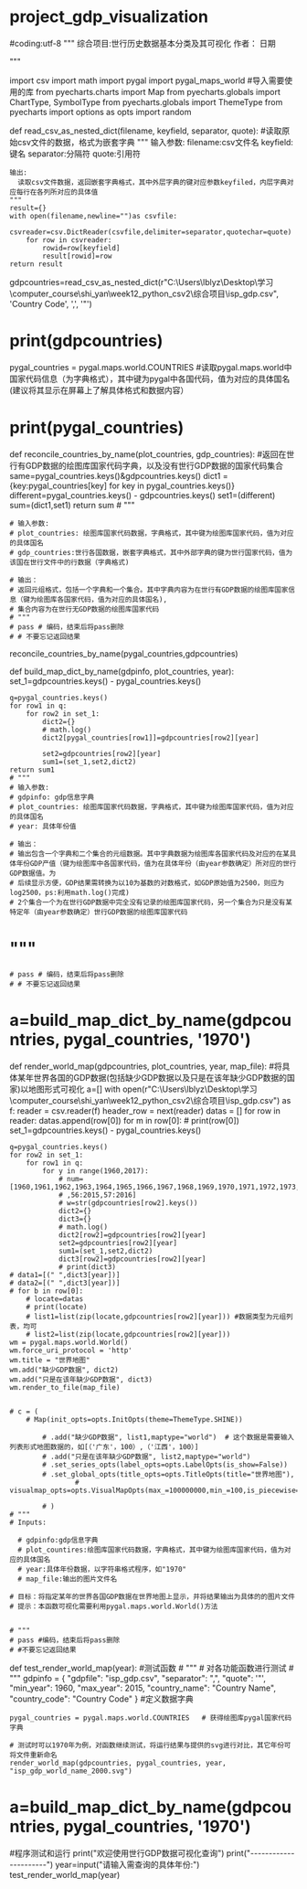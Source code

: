 # project_gdp_visualization
#coding:utf-8
"""
综合项目:世行历史数据基本分类及其可视化
作者：
日期

"""

import csv
import math
import pygal
import pygal_maps_world  #导入需要使用的库
from pyecharts.charts import Map
from pyecharts.globals import ChartType, SymbolType
from pyecharts.globals import ThemeType 
from pyecharts import options as opts
import random

def read_csv_as_nested_dict(filename, keyfield, separator, quote): #读取原始csv文件的数据，格式为嵌套字典
    """
    输入参数:
      filename:csv文件名
      keyfield:键名
      separator:分隔符
      quote:引用符

    输出:
      读取csv文件数据，返回嵌套字典格式，其中外层字典的键对应参数keyfiled，内层字典对应每行在各列所对应的具体值
    """
    result={}
    with open(filename,newline="")as csvfile:
        csvreader=csv.DictReader(csvfile,delimiter=separator,quotechar=quote)
        for row in csvreader:
            rowid=row[keyfield]
            result[rowid]=row
    return result
gdpcountries=read_csv_as_nested_dict(r"C:\Users\lblyz\Desktop\学习\computer_course\shi_yan\week12_python_csv2\综合项目\isp_gdp.csv", 'Country Code', ',', '"')
# print(gdpcountries)

pygal_countries = pygal.maps.world.COUNTRIES #读取pygal.maps.world中国家代码信息（为字典格式），其中键为pygal中各国代码，值为对应的具体国名(建议将其显示在屏幕上了解具体格式和数据内容）
# print(pygal_countries)
def reconcile_countries_by_name(plot_countries, gdp_countries): #返回在世行有GDP数据的绘图库国家代码字典，以及没有世行GDP数据的国家代码集合
	same=pygal_countries.keys()&gdpcountries.keys()
	dict1 = {key:pygal_countries[key] for key in pygal_countries.keys()}
	different=pygal_countries.keys() - gdpcountries.keys()
	set1=(different)
	sum=(dict1,set1)
	return sum
    # """
    
    # 输入参数:
    # plot_countries: 绘图库国家代码数据，字典格式，其中键为绘图库国家代码，值为对应的具体国名
    # gdp_countries:世行各国数据，嵌套字典格式，其中外部字典的键为世行国家代码，值为该国在世行文件中的行数据（字典格式)
    
    # 输出：
    # 返回元组格式，包括一个字典和一个集合。其中字典内容为在世行有GDP数据的绘图库国家信息（键为绘图库各国家代码，值为对应的具体国名),
    # 集合内容为在世行无GDP数据的绘图库国家代码
    # """
    # pass # 编码，结束后将pass删除
    # # 不要忘记返回结果
reconcile_countries_by_name(pygal_countries,gdpcountries)
    


def build_map_dict_by_name(gdpinfo, plot_countries, year):
	set_1=gdpcountries.keys() - pygal_countries.keys()
	
	q=pygal_countries.keys()
	for row1 in q:
		for row2 in set_1:
			dict2={}
			# math.log()
			dict2[pygal_countries[row1]]=gdpcountries[row2][year]
    
			set2=gdpcountries[row2][year]
			sum1=(set_1,set2,dict2)
	return sum1
	# """
    # 输入参数:
    # gdpinfo: gdp信息字典
	# plot_countries: 绘图库国家代码数据，字典格式，其中键为绘图库国家代码，值为对应的具体国名
	# year: 具体年份值
	
    # 输出：
    # 输出包含一个字典和二个集合的元组数据。其中字典数据为绘图库各国家代码及对应的在某具体年份GDP产值（键为绘图库中各国家代码，值为在具体年份（由year参数确定）所对应的世行GDP数据值。为
    # 后续显示方便，GDP结果需转换为以10为基数的对数格式，如GDP原始值为2500，则应为log2500，ps:利用math.log()完成)
    # 2个集合一个为在世行GDP数据中完全没有记录的绘图库国家代码，另一个集合为只是没有某特定年（由year参数确定）世行GDP数据的绘图库国家代码

   # """
    # pass # 编码，结束后将pass删除
    # # 不要忘记返回结果
	
# a=build_map_dict_by_name(gdpcountries, pygal_countries, '1970')


def render_world_map(gdpcountries, plot_countries, year, map_file): #将具体某年世界各国的GDP数据(包括缺少GDP数据以及只是在该年缺少GDP数据的国家)以地图形式可视化
	a=[]
	with open(r"C:\Users\lblyz\Desktop\学习\computer_course\shi_yan\week12_python_csv2\综合项目\isp_gdp.csv") as f:
		reader = csv.reader(f)
		header_row = next(reader)
		datas = []
		for row in reader:
			datas.append(row[0])
			for m in row[0]:
			# print(row[0])
				set_1=gdpcountries.keys() - pygal_countries.keys()
	
	q=pygal_countries.keys()
	for row2 in set_1:
		for row1 in q:	
			for y in range(1960,2017):
				# num=[1960,1961,1962,1963,1964,1965,1966,1967,1968,1969,1970,1971,1972,1973,1974,1975,1976,1977,1978,1979,1980,1981,1982,1983,1984,1985,1986,1987,1988,1989,1990,1991,33:1992,34:1993,35:1994,36:1995,37:1996,38:1997,39:1998,40:1999,41:2000,42:2001,43:2002,44:2003,45:2004,46:2005,47:2006,48:2007,49:2008,50:2009,51:2010,52:2011,53:2012,54:2013,55:2014
				# ,56:2015,57:2016]
				# w=str(gdpcountries[row2].keys())
				dict2={}
				dict3={}
				# math.log()
				dict2[row2]=gdpcountries[row2][year]
				set2=gdpcountries[row2][year]
				sum1=(set_1,set2,dict2)
				dict3[row2]=gdpcountries[row2][year]
				# print(dict3)
	# data1=[(" ",dict3[year])]
	# data2=[(" ",dict3[year])]
	# for b in row[0]:
		# locate=datas
		# print(locate)
		# list1=list(zip(locate,gdpcountries[row2][year])) #数据类型为元组列表，均可
		# list2=list(zip(locate,gdpcountries[row2][year]))
	wm = pygal.maps.world.World()
	wm.force_uri_protocol = 'http'
	wm.title = "世界地图"
	wm.add("缺少GDP数据", dict2)
	wm.add("只是在该年缺少GDP数据", dict3)
	wm.render_to_file(map_file)


	# c = (
		# Map(init_opts=opts.InitOpts(theme=ThemeType.SHINE))
			
			# .add("缺少GDP数据", list1,maptype="world")  # 这个数据是需要输入列表形式地图数据的，如[（'广东'，100）,（'江西'，100）]
			# .add("只是在该年缺少GDP数据", list2,maptype="world")
			# .set_series_opts(label_opts=opts.LabelOpts(is_show=False))
			# .set_global_opts(title_opts=opts.TitleOpts(title="世界地图"),
					# visualmap_opts=opts.VisualMapOpts(max_=100000000,min_=100,is_piecewise=True))

			# )
    # """
    # Inputs:
      
      # gdpinfo:gdp信息字典
      # plot_countires:绘图库国家代码数据，字典格式，其中键为绘图库国家代码，值为对应的具体国名
      # year:具体年份数据，以字符串格式程序，如"1970"
      # map_file:输出的图片文件名
    
    # 目标：将指定某年的世界各国GDP数据在世界地图上显示，并将结果输出为具体的的图片文件
    # 提示：本函数可视化需要利用pygal.maps.world.World()方法
     

    # """
    # pass #编码，结束后将pass删除
    # #不要忘记返回结果


def test_render_world_map(year):  #测试函数
    # """
    # 对各功能函数进行测试
    # """
    gdpinfo = {
        "gdpfile": "isp_gdp.csv",
        "separator": ",",
        "quote": '"',
        "min_year": 1960,
        "max_year": 2015,
        "country_name": "Country Name",
        "country_code": "Country Code"
    } #定义数据字典
  
   
    pygal_countries = pygal.maps.world.COUNTRIES   # 获得绘图库pygal国家代码字典

    # 测试时可以1970年为例，对函数继续测试，将运行结果与提供的svg进行对比，其它年份可将文件重新命名
    render_world_map(gdpcountries, pygal_countries, year, "isp_gdp_world_name_2000.svg")

    

    

# a=build_map_dict_by_name(gdpcountries, pygal_countries, '1970')


#程序测试和运行
print("欢迎使用世行GDP数据可视化查询")
print("----------------------")
year=input("请输入需查询的具体年份:")
test_render_world_map(year)

